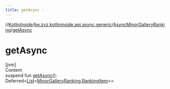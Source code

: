 ```yaml
---
title: getAsync -
---
```

//[KotlinInside](../../index.md)/[be.zvz.kotlininside.api.async.generic](../index.md)/[AsyncMinorGalleryRanking](index.md)/[getAsync](get-async.md)



# getAsync  
[jvm]  
Content  
suspend fun [getAsync](get-async.md)(): Deferred<[List](https://kotlinlang.org/api/latest/jvm/stdlib/kotlin.collections/-list/index.html)<[MinorGalleryRanking.RankingItem](../../be.zvz.kotlininside.api.generic/-minor-gallery-ranking/-ranking-item/index.md)>>  



